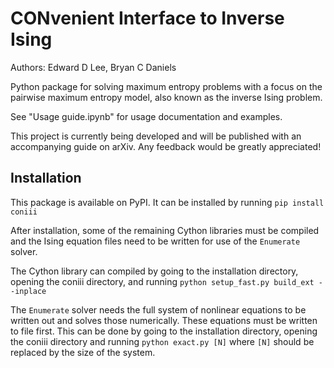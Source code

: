 # CONvenient Interface to Inverse Ising
Authors: Edward D Lee, Bryan C Daniels

Python package for solving maximum entropy problems with a focus on the pairwise maximum entropy
model, also known as the inverse Ising problem.

See "Usage guide.ipynb" for usage documentation and examples.

This project is currently being developed and will be published with an accompanying guide on arXiv.
Any feedback would be greatly appreciated!

## Installation
This package is available on PyPI. It can be installed by running 
`pip install coniii`

After installation, some of the remaining Cython libraries must be compiled and the Ising equation
files need to be written for use of the `Enumerate` solver.

The Cython library can compiled by going to the installation directory, opening the coniii
directory, and running
`python setup_fast.py build_ext --inplace`

The `Enumerate` solver needs the full system of nonlinear equations to be written out and solves those
numerically. These equations must be written to file first. This can be done by going to the
installation directory, opening the coniii directory and running
`python exact.py [N]`
where `[N]` should be replaced by the size of the system.
